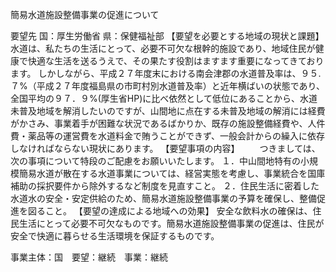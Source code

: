 簡易水道施設整備事業の促進について

要望先	国：厚生労働省
	県：保健福祉部
【要望を必要とする地域の現状と課題】
水道は、私たちの生活にとって、必要不可欠な根幹的施設であり、地域住民が健康で快適な生活を送るうえで、その果たす役割はますます重要になってきております。
しかしながら、平成２７年度末における南会津郡の水道普及率は、９５.７%（平成２７年度福島県の市町村別水道普及率）と近年横ばいの状態であり、全国平均の９７．９%(厚生省HP)に比べ依然として低位にあることから、水道未普及地域を解消したいのですが、山間地に点在する未普及地域の解消には経費がかさみ、事業着手が困難な状況であるばかりか、既存の施設整備経費や、人件費・薬品等の運営費を水道料金で賄うことができず、一般会計からの繰入に依存しなければならない現状にあります。
【要望事項の内容】
　　つきましては、次の事項について特段のご配慮をお願いいたします。
１．中山間地特有の小規模簡易水道が散在する水道事業については、経営実態を考慮し、事業統合を国庫補助の採択要件から除外するなど制度を見直すこと。
２．住民生活に密着した水道水の安全・安定供給のため、簡易水道施設整備事業の予算を確保し、整備促進を図ること。
【要望の達成による地域への効果】
安全な飲料水の確保は、住民生活にとって必要不可欠なものです。簡易水道施設整備事業の促進は、住民が安全で快適に暮らせる生活環境を保証するものです。












事業主体：国　要望：継続　事業：継続